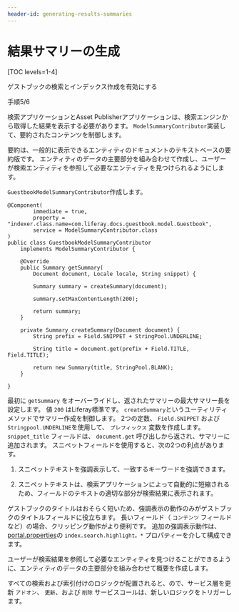 ```yaml
---
header-id: generating-results-summaries
---
```


# 結果サマリーの生成

[TOC levels=1-4]

<div class="learn-path-step row">
    <p id="stepTitle">ゲストブックの検索とインデックス作成を有効にする</p><p>手順5/6</p>
</div>

検索アプリケーションとAsset Publisherアプリケーションは、検索エンジンから取得した結果を表示する必要があります。 `ModelSummaryContributor`実装して、要約されたコンテンツを制御します。

要約は、一般的に表示できるエンティティのドキュメントのテキストベースの要約版です。 エンティティのデータの主要部分を組み合わせて作成し、ユーザーが検索エンティティを参照して必要なエンティティを見つけられるようにします。

`GuestbookModelSummaryContributor`作成します。

    @Component(
            immediate = true,
            property = "indexer.class.name=com.liferay.docs.guestbook.model.Guestbook",
            service = ModelSummaryContributor.class
    )
    public class GuestbookModelSummaryContributor
        implements ModelSummaryContributor {
    
        @Override
        public Summary getSummary(
            Document document, Locale locale, String snippet) {
    
            Summary summary = createSummary(document);
    
            summary.setMaxContentLength(200);
    
            return summary;
        }
    
        private Summary createSummary(Document document) {
            String prefix = Field.SNIPPET + StringPool.UNDERLINE;
    
            String title = document.get(prefix + Field.TITLE, Field.TITLE);
    
            return new Summary(title, StringPool.BLANK);
        }
    
    }

最初に `getSummary` をオーバーライドし、返されたサマリーの最大サマリー長を設定します。 値 `200` はLiferay標準です。 `createSummary`というユーティリティメソッドでサマリー作成を制御します。 2つの定数、 `Field.SNIPPET` および `Stringpool.UNDERLINE`を使用して、 `プレフィックス` 変数を作成します。 `snippet_title` フィールドは、 `document.get` 呼び出しから返され、サマリーに追加されます。 スニペットフィールドを使用すると、次の2つの利点があります。

1.  スニペットテキストを強調表示して、一致するキーワードを強調できます。

2.  スニペットテキストは、検索アプリケーションによって自動的に短縮されるため、フィールドのテキストの適切な部分が検索結果に表示されます。

ゲストブックのタイトルはおそらく短いため、強調表示の動作のみがゲストブックのタイトルフィールドに役立ちます。 長いフィールド（ `コンテンツ` フィールドなど）の場合、クリッピング動作がより便利です。 追加の強調表示動作は、 [portal.properties](https://docs.liferay.com/portal/7.1-latest/propertiesdoc/portal.properties.html#Lucene%20Search)の `index.search.highlight。*` プロパティーを介して構成できます。

ユーザーが検索結果を参照して必要なエンティティを見つけることができるように、エンティティのデータの主要部分を組み合わせて概要を作成します。

すべての検索および索引付けのロジックが配置されると、ので、サービス層を更新 `アドオン`、 `更新`、および `削除` サービスコールは、新しいロジックをトリガーします。
